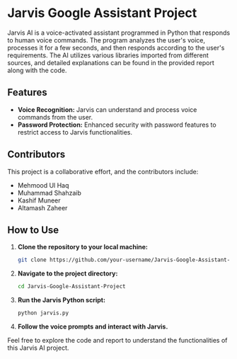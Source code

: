 # Jarvis Google Assistant Project

Jarvis AI is a voice-activated assistant programmed in Python that responds to human voice commands. The program analyzes the user's voice, processes it for a few seconds, and then responds according to the user's requirements. The AI utilizes various libraries imported from different sources, and detailed explanations can be found in the provided report along with the code.

## Features
- **Voice Recognition:** Jarvis can understand and process voice commands from the user.
- **Password Protection:** Enhanced security with password features to restrict access to Jarvis functionalities.
  
## Contributors
This project is a collaborative effort, and the contributors include:
- Mehmood Ul Haq
- Muhammad Shahzaib
- Kashif Muneer
- Altamash Zaheer

## How to Use
1. **Clone the repository to your local machine:**
    ```bash
    git clone https://github.com/your-username/Jarvis-Google-Assistant-Project.git
    ```

2. **Navigate to the project directory:**
    ```bash
    cd Jarvis-Google-Assistant-Project
    ```

3. **Run the Jarvis Python script:**
    ```bash
    python jarvis.py
    ```

4. **Follow the voice prompts and interact with Jarvis.**

Feel free to explore the code and report to understand the functionalities of this Jarvis AI project.
